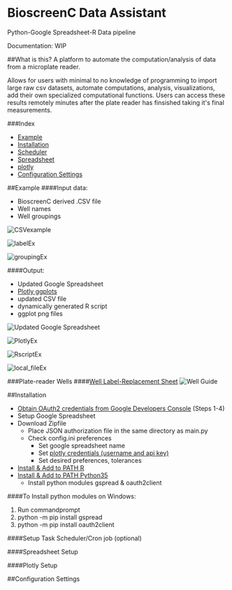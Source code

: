 # BioscreenC Data Assistant
Python-Google Spreadsheet-R Data pipeline

Documentation: WIP

##What is this?
A platform to automate the computation/analysis of data from a microplate reader.  

Allows for users with minimal to no knowledge of programming to import large raw csv datasets, automate computations, analysis, visualizations, add their own specialized computational functions. Users can access these results remotely minutes after the plate reader has finsished taking it's final measurements. 

###Index
* [Example](https://github.com/SpaceTuna8/data-alpha-Guilf/blob/master/README.md#example)
* [Installation](https://github.com/SpaceTuna8/data-alpha-Guilf/blob/master/README.md#installation)
 * [Scheduler](https://github.com/SpaceTuna8/data-alpha-Guilf/blob/master/README.md#setup-task-schedulercron-job-optional)
 * [Spreadsheet](https://github.com/SpaceTuna8/data-alpha-Guilf/blob/master/README.md#spread-sheet-setup)
 * [plotly](https://github.com/SpaceTuna8/data-alpha-Guilf/blob/master/README.md#plotly-setup)
* [Configuration Settings](https://github.com/SpaceTuna8/data-alpha-Guilf/blob/master/README.md#configuration-settings)

##Example
####Input data:
* BioscreenC derived .CSV file
* Well names
* Well groupings

![CSVexample](https://github.com/SpaceTuna8/data-alpha-Guilf/blob/master/readme_images/csv.png)

![labelEx](https://github.com/SpaceTuna8/data-alpha-Guilf/blob/master/readme_images/labelEx1.PNG?raw=true)

![groupingEx](https://github.com/SpaceTuna8/data-alpha-Guilf/blob/master/readme_images/groupingEx1_sm.png?raw=true)

####Output:
 * Updated Google Spreadsheet
 * [Plotly ggplots](https://dashboards.ly/ua-3iqBAQDFa93xVVHraRB3Tm "Plotly Dashboard")
 * updated CSV file
 * dynamically generated R script
 * ggplot png files

![Updated Google Spreadsheet](https://github.com/SpaceTuna8/data-alpha-Guilf/blob/master/readme_images/well_dataEx1.PNG?raw=true)

![PlotlyEx](https://github.com/SpaceTuna8/data-alpha-Guilf/blob/master/readme_images/plotlyEx1.PNG?raw=true)

![RscriptEx](https://github.com/SpaceTuna8/data-alpha-Guilf/blob/master/readme_images/groupingRex1.PNG?raw=true)

![local_fileEx](https://github.com/SpaceTuna8/data-alpha-Guilf/blob/master/readme_images/local_filesEx1.PNG?raw=true)

###Plate-reader Wells
####[Well Label-Replacement Sheet](https://docs.google.com/spreadsheets/d/1fJhE1hOMqVvf5T8YHxRATOQ8QHKfujZRym2wk-tYq4I/pubhtml)
![Well Guide](https://github.com/SpaceTuna8/data-alpha-Guilf/blob/master/readme_images/Microplate_simple.PNG?raw=true)

##Installation
* [Obtain OAuth2 credentials from Google Developers Console](http://gspread.readthedocs.io/en/latest/oauth2.html) (Steps 1-4)
* Setup Google Spreadsheet
* Download Zipfile
  * Place JSON authorization file in the same directory as main.py
  * Check config.ini preferences
    * Set google spreadsheet name
    * Set [plotly credentials (username and api key)](https://plot.ly/)
    * Set desired preferences, tolerances
* [Install & Add to PATH R](https://cran.r-project.org/mirrors.html)
* [Install & Add to PATH Python35](https://www.python.org/ftp/python/3.5.2/python-3.5.2.exe)
  * Install python modules gspread & oauth2client

####To Install python modules on Windows:
1. Run commandprompt
2. python -m pip install gspread
3. python -m pip install oauth2client

####Setup Task Scheduler/Cron job (optional)

####Spreadsheet Setup

####Plotly Setup

##Configuration Settings
